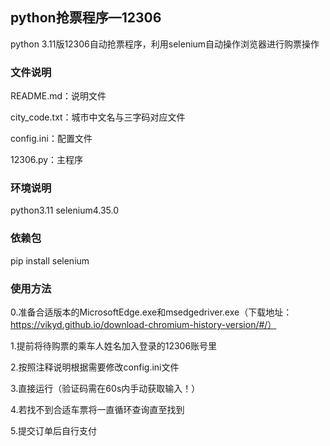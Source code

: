 ## python抢票程序—12306

python 3.11版12306自动抢票程序，利用selenium自动操作浏览器进行购票操作

### 文件说明

README.md：说明文件

city_code.txt：城市中文名与三字码对应文件

config.ini：配置文件

12306.py：主程序

### 环境说明

python3.11	selenium4.35.0

### 依赖包

pip install selenium

### 使用方法

0.准备合适版本的MicrosoftEdge.exe和msedgedriver.exe（下载地址：https://vikyd.github.io/download-chromium-history-version/#/）

1.提前将待购票的乘车人姓名加入登录的12306账号里

2.按照注释说明根据需要修改config.ini文件

3.直接运行（验证码需在60s内手动获取输入！）

4.若找不到合适车票将一直循环查询直至找到

5.提交订单后自行支付

